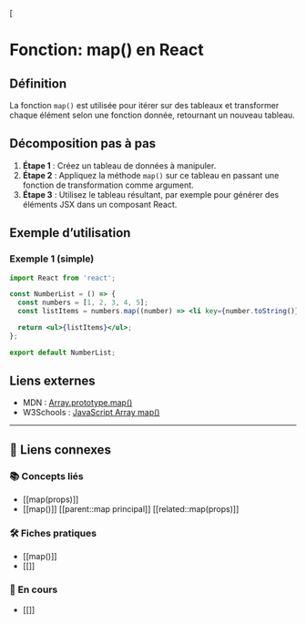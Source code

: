 


[
# Fonction: map() en React

## Définition
La fonction `map()` est utilisée pour itérer sur des tableaux et transformer chaque élément selon une fonction donnée, retournant un nouveau tableau.

## Décomposition pas à pas
1. **Étape 1** : Créez un tableau de données à manipuler.
2. **Étape 2** : Appliquez la méthode `map()` sur ce tableau en passant une fonction de transformation comme argument.
3. **Étape 3** : Utilisez le tableau résultant, par exemple pour générer des éléments JSX dans un composant React.

## Exemple d’utilisation
### Exemple 1 (simple)
```jsx
import React from 'react';

const NumberList = () => {
  const numbers = [1, 2, 3, 4, 5];
  const listItems = numbers.map((number) => <li key={number.toString()}>{number}</li>);

  return <ul>{listItems}</ul>;
};

export default NumberList;
```

## Liens externes
- MDN : [Array.prototype.map()](https://developer.mozilla.org/fr/docs/Web/JavaScript/Reference/Global_Objects/Array/map)
- W3Schools : [JavaScript Array map()](https://www.w3schools.com/jsref/jsref_map.asp)


---

## 🔗 Liens connexes

### 📚 Concepts liés
- [[map(props)]]
- [[map()]]
[[parent::map principal]]
[[related::map(props)]]
### 🛠️ Fiches pratiques
- [[map()]]
- [[]]

### 🚧 En cours
- [[]]